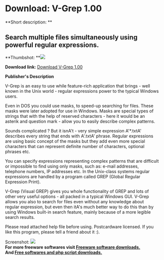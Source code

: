 # Download: V-Grep 1.00

**Short description: **

## Search multiple files simultaneously using powerful regular expressions.

  
**Thumbshot: **![](http://www.freewarefiles.com/screenshot/vgrep_md.gif)   
  
**Download link:** [Download V-Grep 1.00](http://freesoftwares.boysofts.com/V-Grep_program_20267.html)  
  

**Publisher's Description**  
  

V-Grep is an easy to use while feature-rich application that brings - well
known in the Unix world - regular expressions power to the typical Windows
users.

Even in DOS you could use masks, to speed-up searching for files. These masks
were later adopted for use in Windows. Masks are special types of strings that
with the help of reserved characters - here it would be an asterik and
question mark - allow you to easily describe complex patterns.

Sounds complicated ? But it isnA't - very simple expression A'*.txtA'
describes every string that ends with A'.txtA' phrase. Regular expressions are
using basic concept of the masks but they add even more special characters
that can represent definite number of characters, optional phrases etc.

You can specify expressions representing complex patterns that are difficult
or impossible to find using only masks, such as: e-mail addresses, telephone
numbers, IP addresses etc. In the Unix-class systems regular expressions are
handled by a program called GREP (Global Regular Expression Print).

V-Grep (Visual GREP) gives you whole functionality of GREP and lots of other
very useful options - all packed in a typical Windows GUI. V-Grep allows you
also to search for files even without any knowledge about regular expression,
but even then itA's much better way to do this than by using Windows built-in
search feature, mainly because of a more legible search results.

Please read attached help file before using. Postcardware licensed. If you
like this program, please tell a friend about it :).

  
  
Screenshot: ![](http://www.freewarefiles.com/screenshot/vgrep.gif)  
**For more freeware softwares visit [Freeware software downloads.](http://freesoftwares.boysofts.com/)**   
**And [Free softwares and php script downloads.](http://www.boysofts.com/)**

